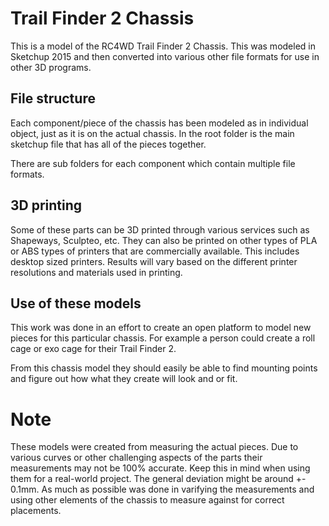 # Trail Finder 2 Chassis
This is a model of the RC4WD Trail Finder 2 Chassis.  This was modeled in Sketchup 2015 and then converted into various other file formats for use in other 3D programs.

## File structure
Each component/piece of the chassis has been modeled as in individual object, just as it is on the actual chassis.  In the root folder is the main sketchup file that has all of the pieces together.

There are sub folders for each component which contain multiple file formats.

## 3D printing
Some of these parts can be 3D printed through various services such as Shapeways, Sculpteo, etc.  They can also be printed on other types of PLA or ABS types of printers that are commercially available.  This includes desktop sized printers.  Results will vary based on the different printer resolutions and materials used in printing.

## Use of these models
This work was done in an effort to create an open platform to model new pieces for this particular chassis.  For example a person could create a roll cage or exo cage for their Trail Finder 2.  

From this chassis model they should easily be able to find mounting points and figure out how what they create will look and or fit.

# Note
These models were created from measuring the actual pieces.  Due to various curves or other challenging aspects of the parts their measurements may not be 100% accurate.  Keep this in mind when using them for a real-world project.  The general deviation might be around +- 0.1mm.  As much as possible was done in varifying the measurements and using other elements of the chassis to measure against for correct placements.
